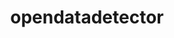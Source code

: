 ---
title: "opendatadetector"
layout: cache
categories: [package, develop]
meta: {"compilers": ["gcc@11.4.0"], "num_specs": 11, "num_specs_by_stack": {"hep": 11, "root": 11}, "oss": ["ubuntu22.04"], "platforms": ["linux"], "stacks": ["hep", "root"], "targets": ["x86_64_v3"], "versions": ["v3.0.0"]}
spec_details: [{"compiler": "gcc@11.4.0", "hash": "3ciezbvbtlpgvmzyatn5mpymobdjodht", "os": "ubuntu22.04", "platform": "linux", "size": "-", "stacks": ["hep", "root"], "target": "x86_64_v3", "variants": ["build_system=cmake", "build_type=Release", "generator=make", "~ipo"], "versions": ["v3.0.0"]}, {"compiler": "gcc@11.4.0", "hash": "h6rjgtvg5yf5claz4zx26wewhexiwrzw", "os": "ubuntu22.04", "platform": "linux", "size": "-", "stacks": ["hep", "root"], "target": "x86_64_v3", "variants": ["build_system=cmake", "build_type=Release", "generator=make", "~ipo"], "versions": ["v3.0.0"]}, {"compiler": "gcc@11.4.0", "hash": "iigogxzcpkwejeehnvolhdqhwb3jgubv", "os": "ubuntu22.04", "platform": "linux", "size": "-", "stacks": ["hep", "root"], "target": "x86_64_v3", "variants": ["build_system=cmake", "build_type=Release", "generator=make", "~ipo"], "versions": ["v3.0.0"]}, {"compiler": "gcc@11.4.0", "hash": "km3t5szxteyf5soatgh52yxh5gwggowc", "os": "ubuntu22.04", "platform": "linux", "size": "-", "stacks": ["hep", "root"], "target": "x86_64_v3", "variants": ["build_system=cmake", "build_type=Release", "generator=make", "~ipo"], "versions": ["v3.0.0"]}, {"compiler": "gcc@11.4.0", "hash": "kp2qyh5g2cn6hfrjxp36ek4idelys7ij", "os": "ubuntu22.04", "platform": "linux", "size": "-", "stacks": ["hep", "root"], "target": "x86_64_v3", "variants": ["build_system=cmake", "build_type=Release", "generator=make", "~ipo"], "versions": ["v3.0.0"]}, {"compiler": "gcc@11.4.0", "hash": "lv23dqeudwggz2bnkewuzifggjmmmv7m", "os": "ubuntu22.04", "platform": "linux", "size": "-", "stacks": ["hep", "root"], "target": "x86_64_v3", "variants": ["build_system=cmake", "build_type=Release", "generator=make", "~ipo"], "versions": ["v3.0.0"]}, {"compiler": "gcc@11.4.0", "hash": "mwvbmh4aeftowykfku725aujb3t2zakh", "os": "ubuntu22.04", "platform": "linux", "size": "-", "stacks": ["hep", "root"], "target": "x86_64_v3", "variants": ["build_system=cmake", "build_type=Release", "generator=make", "~ipo"], "versions": ["v3.0.0"]}, {"compiler": "gcc@11.4.0", "hash": "nfyv4khza5n6m35jg2nrxlqrigv75gql", "os": "ubuntu22.04", "platform": "linux", "size": "-", "stacks": ["hep", "root"], "target": "x86_64_v3", "variants": ["build_system=cmake", "build_type=Release", "generator=make", "~ipo"], "versions": ["v3.0.0"]}, {"compiler": "gcc@11.4.0", "hash": "xapvyin4thuqeco4mrzhgp5k25j4dbpk", "os": "ubuntu22.04", "platform": "linux", "size": "-", "stacks": ["hep", "root"], "target": "x86_64_v3", "variants": ["build_system=cmake", "build_type=Release", "generator=make", "~ipo"], "versions": ["v3.0.0"]}, {"compiler": "gcc@11.4.0", "hash": "ye7d7w7k5d3qdjeitqrhtv3qvpovqyt2", "os": "ubuntu22.04", "platform": "linux", "size": "-", "stacks": ["hep", "root"], "target": "x86_64_v3", "variants": ["build_system=cmake", "build_type=Release", "generator=make", "~ipo"], "versions": ["v3.0.0"]}, {"compiler": "gcc@11.4.0", "hash": "yyniotu2hs3o7vhx5xcw6wctckabeleu", "os": "ubuntu22.04", "platform": "linux", "size": "-", "stacks": ["hep", "root"], "target": "x86_64_v3", "variants": ["build_system=cmake", "build_type=Release", "generator=make", "~ipo"], "versions": ["v3.0.0"]}]
---